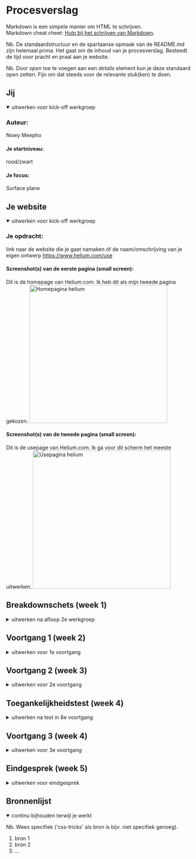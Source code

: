 # Procesverslag
Markdown is een simpele manier om HTML te schrijven.  
Markdown cheat cheet: [Hulp bij het schrijven van Markdown](https://github.com/adam-p/markdown-here/wiki/Markdown-Cheatsheet).

Nb. De standaardstructuur en de spartaanse opmaak van de README.md zijn helemaal prima. Het gaat om de inhoud van je procesverslag. Besteedt de tijd voor pracht en praal aan je website.

Nb. Door *open* toe te voegen aan een *details* element kun je deze standaard open zetten. Fijn om dat steeds voor de relevante stuk(ken) te doen.





## Jij

<details open>
<summary>uitwerken voor kick-off werkgroep</summary>

### Auteur:
Nowy Meepho

#### Je startniveau:
rood/zwart

#### Je focus:
Surface plane
 
</details>





## Je website

<details open>
<summary>uitwerken voor kick-off werkgroep</summary>

### Je opdracht:
link naar de website die je gaat namaken óf de naam/omschrijving van je eigen ontwerp
 https://www.helium.com/use

#### Screenshot(s) van de eerste pagina (small screen): 
Dit is de homepage van Helium.com. Ik heb dit als mijn tweede pagina gekozen.
<img src="images/homepage.png" width="375px" alt="Homepagina helium">

#### Screenshot(s) van de tweede pagina (small screen):
Dit is de usepage van Helium.com. Ik ga voor dit scherm het meeste uitwerken.
<img src="images/usepage.png" width="375px" alt="Usepagina helium">
 
</details>





## Breakdownschets (week 1)
 
<details>
<summary>uitwerken na afloop 2e werkgroep</summary>

### De Homepagina: 
<img src="images/breakdown.png" width="375px" alt="breakdown van de hele pagina">
<img src="images/breakdownstep.png" width="375px" alt="breakdown van de hele pagina">
<img src="images/breakdownform.png" width="375px" alt="breakdown van de hele pagina">  
<img src="images/breakdownfooter.png" width="375px" alt="breakdown van de hele pagina">

### De Usepagina: 
<img src="images/breakdownhome1.png" width="375px" alt="breakdown van de hele pagina">
<img src="images/breakdownhome.png" width="375px" alt="breakdown van de hele pagina">  

### De nav: 
<img src="images/breakdownnavbar.jpg" width="375px" alt="breakdown van de hele pagina">  
</details>





## Voortgang 1 (week 2)

<details>
<summary>uitwerken voor 1e voortgang</summary>

### Stand van zaken
Html schrijven gaat goed alleen mijn website wordt er veel gewerkt met classes en divs dus ik weet niet wat ik het beste kan doen.  (neem ook screenshots op van delen van je website en code)

 
 

### Agenda voor meeting
samen met je groepje opstellen

| student 1      | student 2          | student 3    | student 4        |
| ---            | ---                | ---          | ---              |
| dit bespreken  | en dit             | en ik dit    | en dan ik dat    |
| en dat ook nog | dit als er tijd is | nog een punt | dit wil ik zeker |
| ...            | ...                | ...          | ...              |


### Verslag van meeting
hier na afloop snel de uitkomsten van de meeting vastleggen

- punt 1
- punt 2
- nog een punt
- ...

</details>





## Voortgang 2 (week 3)

<details>
<summary>uitwerken voor 2e voortgang</summary>

### Stand van zaken
Ik ben deze week vooral met CSS bezig geweest. Het lukt opzich wel alleen het duurt bij mij lang om precies na te maken. Ik vind wel lastig om zonder div's en classes te stylen en mijn CSS bestand wordt steeds langer waardoor ik steeds moet zoeken waar alles ligt. Misschien moet ik vanaf nu beter comments plaatsen waar alles voor is..
Voor nu heb ik alleen 1 probleem met navigatie. Mijn navigatie stopt bij de main alleen ik heb geen idee waarom.

### Screenshot website tot nu toe:
 <img src="images/week3.1.png" width="375px" alt="week3.1">
 <img src="images/week3.2.png" width="375px" alt="week3.2">
 <img src="images/week3.3.png" width="375px" alt="week3.3">

### Agenda voor meeting
samen met je groepje opstellen

| Nowy      | Julia          | Nicole    | student 4        |
| ---            | ---                | ---          | ---              |
| Navigatie en sticky  | Hamburger menu            | en ik dit    | en dan ik dat    |
| Text breedte | Carousel | nog een punt | dit wil ik zeker |
| Table            | ...                | ...          | ...              |


### Verslag van meeting
hier na afloop snel de uitkomsten van de meeting vastleggen

- punt 1
- punt 2
- nog een punt
- ...

</details>





## Toegankelijkheidstest (week 4)

<details>
<summary>uitwerken na test in 8e voortgang</summary>

### Bevindingen
Lijst met je bevindingen die in de test naar voren kwamen: 
 
1. Navigatie voorlezen ookal is het niet zichtbaar.
2. Afbeeldingen anders benoemen om duidelijker te maken.
3. Navigatie sluit button doet niet met toetsenbord.
4. Links beter maken voor screenreaders.


#### Titel eerste bevinding
Hier korte omschrijving (met indien nodig een afbeelding)

Hier een omschrijving van hoe het opgelost kan worden (met indien nodig een afbeelding)


#### Titel tweede bevinding. 
Hier korte omschrijving (met indien nodig een afbeelding)

Hier een omschrijving van hoe het opgelost kan worden (met indien nodig een afbeelding)


#### Titel volgende bevinding. 
Hier korte omschrijving (met indien nodig een afbeelding)

Hier een omschrijving van hoe het opgelost kan worden (met indien nodig een afbeelding)


#### Titel nog een bevinding. 
Hier korte omschrijving (met indien nodig een afbeelding)

Hier een omschrijving van hoe het opgelost kan worden (met indien nodig een afbeelding)

</details>





## Voortgang 3 (week 4)

<details>
<summary>uitwerken voor 3e voortgang</summary>

### Stand van zaken
Alles gaat goed. Ik ben bijna klaar met mijn eerste pagina. Ik wil nog animaties toevoegen alleen daarvoor moet ik intersection observer gebruiken alleen daar moet ik nog verder in verdiepen. 


### Agenda voor meeting
samen met je groepje opstellen

| Nowy     | Julia          | student 3    | student 4        |
| ---            | ---                | ---          | ---              |
| Intersection observer | en dit             | en ik dit    | en dan ik dat    |
| en dat ook nog | dit als er tijd is | nog een punt | dit wil ik zeker |
| ...            | ...                | ...          | ...              |


### Verslag van meeting
hier na afloop snel de uitkomsten van de meeting vastleggen

- punt 1
- punt 2
- nog een punt
- ...

</details>





## Eindgesprek (week 5)

<details>
<summary>uitwerken voor eindgesprek</summary>

### Stand van zaken
hier dit ging goed & dit was lastig (neem ook screenshots op van delen van je website en code)

### Screenshot(s)

hier screenshot(s) van je eindresultaat

</details>





## Bronnenlijst

<details open>
<summary>continu bijhouden terwijl je werkt</summary>

Nb. Wees specifiek ('css-tricks' als bron is bijv. niet specifiek genoeg).

1. bron 1
2. bron 2
3. ...

</details>
